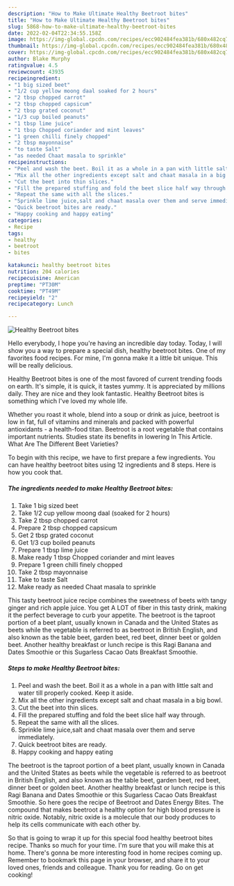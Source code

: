 ```yaml
---
description: "How to Make Ultimate Healthy Beetroot bites"
title: "How to Make Ultimate Healthy Beetroot bites"
slug: 5868-how-to-make-ultimate-healthy-beetroot-bites
date: 2022-02-04T22:34:55.158Z
image: https://img-global.cpcdn.com/recipes/ecc902484fea381b/680x482cq70/healthy-beetroot-bites-recipe-main-photo.jpg
thumbnail: https://img-global.cpcdn.com/recipes/ecc902484fea381b/680x482cq70/healthy-beetroot-bites-recipe-main-photo.jpg
cover: https://img-global.cpcdn.com/recipes/ecc902484fea381b/680x482cq70/healthy-beetroot-bites-recipe-main-photo.jpg
author: Blake Murphy
ratingvalue: 4.5
reviewcount: 43935
recipeingredient:
- "1 big sized beet"
- "1/2 cup yellow moong daal soaked for 2 hours"
- "2 tbsp chopped carrot"
- "2 tbsp chopped capsicum"
- "2 tbsp grated coconut"
- "1/3 cup boiled peanuts"
- "1 tbsp lime juice"
- "1 tbsp Chopped coriander and mint leaves"
- "1 green chilli finely chopped"
- "2 tbsp mayonnaise"
- "to taste Salt"
- "as needed Chaat masala to sprinkle"
recipeinstructions:
- "Peel and wash the beet. Boil it as a whole in a pan with little salt and water till properly cooked. Keep it aside."
- "Mix all the other ingredients except salt and chaat masala in a big bowl."
- "Cut the beet into thin slices."
- "Fill the prepared stuffing and fold the beet slice half way through."
- "Repeat the same with all the slices."
- "Sprinkle lime juice,salt and chaat masala over them and serve immediately."
- "Quick beetroot bites are ready."
- "Happy cooking and happy eating"
categories:
- Recipe
tags:
- healthy
- beetroot
- bites

katakunci: healthy beetroot bites 
nutrition: 204 calories
recipecuisine: American
preptime: "PT30M"
cooktime: "PT49M"
recipeyield: "2"
recipecategory: Lunch

---
```



![Healthy Beetroot bites](https://img-global.cpcdn.com/recipes/ecc902484fea381b/680x482cq70/healthy-beetroot-bites-recipe-main-photo.jpg)

Hello everybody, I hope you're having an incredible day today. Today, I will show you a way to prepare a special dish, healthy beetroot bites. One of my favorites food recipes. For mine, I'm gonna make it a little bit unique. This will be really delicious.

Healthy Beetroot bites is one of the most favored of current trending foods on earth. It's simple, it is quick, it tastes yummy. It is appreciated by millions daily. They are nice and they look fantastic. Healthy Beetroot bites is something which I've loved my whole life.

Whether you roast it whole, blend into a soup or drink as juice, beetroot is low in fat, full of vitamins and minerals and packed with powerful antioxidants - a health-food titan. Beetroot is a root vegetable that contains important nutrients. Studies state its benefits in lowering In This Article. What Are The Different Beet Varieties?


To begin with this recipe, we have to first prepare a few ingredients. You can have healthy beetroot bites using 12 ingredients and 8 steps. Here is how you cook that.

<!--inarticleads1-->

##### The ingredients needed to make Healthy Beetroot bites:

1. Take 1 big sized beet
1. Take 1/2 cup yellow moong daal (soaked for 2 hours)
1. Take 2 tbsp chopped carrot
1. Prepare 2 tbsp chopped capsicum
1. Get 2 tbsp grated coconut
1. Get 1/3 cup boiled peanuts
1. Prepare 1 tbsp lime juice
1. Make ready 1 tbsp Chopped coriander and mint leaves
1. Prepare 1 green chilli finely chopped
1. Take 2 tbsp mayonnaise
1. Take to taste Salt
1. Make ready as needed Chaat masala to sprinkle


This tasty beetroot juice recipe combines the sweetness of beets with tangy ginger and rich apple juice. You get A LOT of fiber in this tasty drink, making it the perfect beverage to curb your appetite. The beetroot is the taproot portion of a beet plant, usually known in Canada and the United States as beets while the vegetable is referred to as beetroot in British English, and also known as the table beet, garden beet, red beet, dinner beet or golden beet. Another healthy breakfast or lunch recipe is this Ragi Banana and Dates Smoothie or this Sugarless Cacao Oats Breakfast Smoothie. 

<!--inarticleads2-->

##### Steps to make Healthy Beetroot bites:

1. Peel and wash the beet. Boil it as a whole in a pan with little salt and water till properly cooked. Keep it aside.
1. Mix all the other ingredients except salt and chaat masala in a big bowl.
1. Cut the beet into thin slices.
1. Fill the prepared stuffing and fold the beet slice half way through.
1. Repeat the same with all the slices.
1. Sprinkle lime juice,salt and chaat masala over them and serve immediately.
1. Quick beetroot bites are ready.
1. Happy cooking and happy eating


The beetroot is the taproot portion of a beet plant, usually known in Canada and the United States as beets while the vegetable is referred to as beetroot in British English, and also known as the table beet, garden beet, red beet, dinner beet or golden beet. Another healthy breakfast or lunch recipe is this Ragi Banana and Dates Smoothie or this Sugarless Cacao Oats Breakfast Smoothie. So here goes the recipe of Beetroot and Dates Energy Bites. The compound that makes beetroot a healthy option for high blood pressure is nitric oxide. Notably, nitric oxide is a molecule that our body produces to help its cells communicate with each other by. 

So that is going to wrap it up for this special food healthy beetroot bites recipe. Thanks so much for your time. I'm sure that you will make this at home. There's gonna be more interesting food in home recipes coming up. Remember to bookmark this page in your browser, and share it to your loved ones, friends and colleague. Thank you for reading. Go on get cooking!
